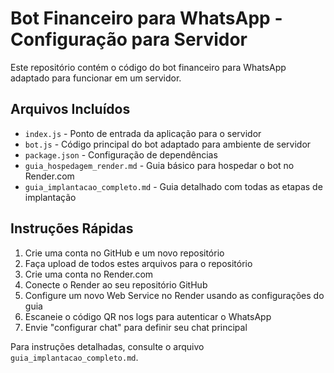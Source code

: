 # Bot Financeiro para WhatsApp - Configuração para Servidor

Este repositório contém o código do bot financeiro para WhatsApp adaptado para funcionar em um servidor.

## Arquivos Incluídos

- `index.js` - Ponto de entrada da aplicação para o servidor
- `bot.js` - Código principal do bot adaptado para ambiente de servidor
- `package.json` - Configuração de dependências
- `guia_hospedagem_render.md` - Guia básico para hospedar o bot no Render.com
- `guia_implantacao_completo.md` - Guia detalhado com todas as etapas de implantação

## Instruções Rápidas

1. Crie uma conta no GitHub e um novo repositório
2. Faça upload de todos estes arquivos para o repositório
3. Crie uma conta no Render.com
4. Conecte o Render ao seu repositório GitHub
5. Configure um novo Web Service no Render usando as configurações do guia
6. Escaneie o código QR nos logs para autenticar o WhatsApp
7. Envie "configurar chat" para definir seu chat principal

Para instruções detalhadas, consulte o arquivo `guia_implantacao_completo.md`.

